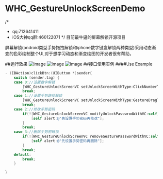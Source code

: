 # WHC_GestureUnlockScreenDemo
/*
*  qq:712641411
*  iOS大神qq群:460122071
*/
目前最牛逼的屏幕解锁开源项目

屏幕解锁(android类型手势拖拽解锁和iphone数字键盘解锁两种类型)采用动态渐变的色彩绘制整个UI,对于想学习动态和渐变绘图的开发者很有帮助。

##运行效果
![image](https://github.com/netyouli/WHC_GestureUnlockScreenDemo/tree/master/WHC_GestureUnlockScreenDemo/gif/a.gif)
![image](https://github.com/netyouli/WHC_GestureUnlockScreenDemo/tree/master/WHC_GestureUnlockScreenDemo/gif/b.gif)
![image](https://github.com/netyouli/WHC_GestureUnlockScreenDemo/tree/master/WHC_GestureUnlockScreenDemo/gif/c.gif)
##接口使用实例
####Use Example
```objective-c
- (IBAction)clickBtn:(UIButton *)sender{
    switch (sender.tag) {
    case 0://设置数字解锁
        [WHC_GestureUnlockScreenVC setUnlockScreenWithType:ClickNumberType];
        break;
    case 1://设置手势路径解锁
        [WHC_GestureUnlockScreenVC setUnlockScreenWithType:GestureDragType];
        break;
    case 2://修改手势密码
        if(![WHC_GestureUnlockScreenVC modifyUnlockPasswrodWithVC:self]){
            [self alert:@"先设置手势密码再修改"];
        }
        break;
    case 3://删除手势密码锁
        if(![WHC_GestureUnlockScreenVC removeGesturePasswordWithVC:self]){
            [self alert:@"先设置手势密码再删除"];
        }
        break;
    default:
        break;
    }

}

```
